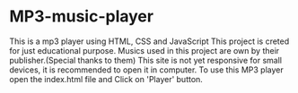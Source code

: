 # MP3-music-player
This is a mp3 player using HTML, CSS and JavaScript
This project is creted for just educational purpose. Musics used in this project are own by their publisher.(Special thanks to them)
This site is not yet responsive for small devices, it is recommended to open it in computer.
To use this MP3 player open the index.html file and Click on 'Player' button. 
